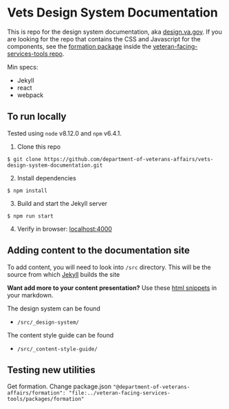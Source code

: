 # Vets Design System Documentation

This is repo for the design system documentation, aka [design.va.gov](https://design.va.gov). If you are looking for the repo that contains the CSS and Javascript for the components, see the [formation package](https://github.com/department-of-veterans-affairs/veteran-facing-services-tools/tree/master/packages/formation) inside the [veteran-facing-services-tools repo](https://github.com/department-of-veterans-affairs/veteran-facing-services-tools).

Min specs:
- Jekyll
- react
- webpack

## To run locally

Tested using `node` v8.12.0 and `npm` v6.4.1.

1. Clone this repo
```
$ git clone https://github.com/department-of-veterans-affairs/vets-design-system-documentation.git
```

2. Install dependencies
```
$ npm install
```

3. Build and start the Jekyll server
```
$ npm run start
````

4. Verify in browser: [localhost:4000](http://localhost:4000/)

## Adding content to the documentation site

To add content, you will need to look into `/src` directory. This will be the source from which [Jekyll](http://jekyllrb.com) builds the site

**Want add more to your content presentation?**
Use these [html snippets](https://github.com/department-of-veterans-affairs/vets-design-system-documentation/wiki/Writing-snippets) in your markdown.

The design system can be found
* `/src/_design-system/`

The content style guide can be found
* `/src/_content-style-guide/`

## Testing new utilities

Get formation. Change package.json `"@department-of-veterans-affairs/formation": "file:../veteran-facing-services-tools/packages/formation"`
